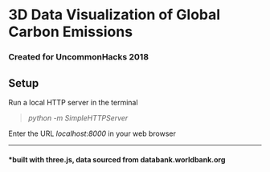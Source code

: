 # 3D Data Visualization of Global Carbon Emissions 
### Created for UncommonHacks 2018

## Setup

Run a local HTTP server in the terminal
><em>python -m SimpleHTTPServer</em>

Enter the URL <em>localhost:8000</em> in your web browser

---

#### *built with three.js, data sourced from databank.worldbank.org



